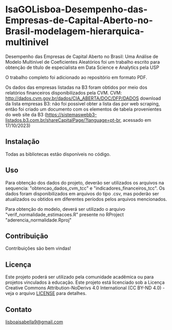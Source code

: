 # IsaGOLisboa-Desempenho-das-Empresas-de-Capital-Aberto-no-Brasil-modelagem-hierarquica-multinivel
Desempenho das Empresas de Capital Aberto no Brasil: Uma Análise de Modelo Multinível de Coeficientes Aleatórios  foi um trabalho escrito para obtenção de título de especialista em Data Science e Analytics pela USP

O trabalho completo foi adicionado ao repositório em formato PDF. 

Os dados das empresas listadas na B3 foram obtidos por meio dos relatórios financeiros disponibilizados pela CVM. 
CVM: http://dados.cvm.gov.br/dados/CIA_ABERTA/DOC/DFP/DADOS
download da lista empresas B3: não foi possivel obter a lista das por web scraping, então foi criado um documento com os elementos de tabela provenientes do web site da B3 (https://sistemaswebb3-listados.b3.com.br/shareCapitalPage/?language=pt-br, acessado em 17/10/2023)

## Instalação

Todas as bibliotecas estão disponíveis no código.



## Uso

Para obtenção dos dados do projeto, deverão ser utilizados os arquivos na sequencia: "obtencao_dados_cvm_tcc" e "indicadores_financeiros_tcc". Os dados foram disponibilizados em arquivos do tipo .csv, mas poderão ser atualizados ou obtidos em diferentes períodos pelos arquivos mencionados.

Para obtenção do modelo, deverá ser utilizado o arquivo "verif_normalidade_estimacoes.R" presente no RProject "aderencia_normalidade.Rproj"

## Contribuição

Contribuições são bem vindas!  

## Licença

Este projeto poderá ser utilizado pela comunidade acadêmica ou para projetos vinculados à educação.
Este projeto está licenciado sob a Licença Creative Commons Attribution-NoDerivs 4.0 International (CC BY-ND 4.0) - veja o arquivo [LICENSE](LICENSE) para detalhes.

## Contato

lisboaisabella9@gmail.com

